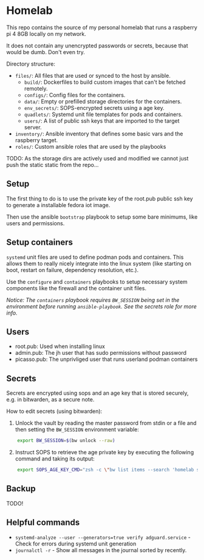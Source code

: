 # Homelab

This repo contains the source of my personal homelab that runs a raspberry pi 4 8GB locally on my network.

It does not contain any unencrypted passwords or secrets, because that would be dumb. Don't even try.

Directory structure:

- `files/`: All files that are used or synced to the host by ansible.
    - `build/`: Dockerfiles to build custom images that can't be fetched remotely.
    - `configs/`: Config files for the containers.
    - `data/`: Empty or prefilled storage directories for the containers.
    - `env_secrets/`: SOPS-encrypted secrets using a age key.
    - `quadlets/`: Systemd unit file templates for pods and containers.
    - `users/`: A list of public ssh keys that are imported to the target server.
- `inventory/`: Ansible inventory that defines some basic vars and the raspberry target.
- `roles/`: Custom ansible roles that are used by the playbooks


TODO: As the storage dirs are actively used and modified we cannot just push the static static from the repo...

## Setup

The first thing to do is to use the private key of the root.pub public ssh key to generate a installable fedora iot image.

Then use the ansible `bootstrap` playbook to setup some bare minimums, like users and permissions.

## Setup containers

`systemd` unit files are used to define podman pods and containers. This allows them to really nicely integrate into the linux system (like starting on boot, restart on failure, dependency resolution, etc.).

Use the `configure` and `containers` playbooks to setup necessary system components like the firewall and the container unit files.

*Notice: The `containers` playbook requires `BW_SESSION` being set in the environment before running `ansible-playbook`. See the secrets role for more info.*

## Users

- root.pub: Used when installing linux
- admin.pub: The jh user that has sudo permissions without password
- picasso.pub: The unprivliged user that runs userland podman containers

## Secrets

Secrets are encrypted using sops and an age key that is stored securely, e.g. in bitwarden, as a secure note.

How to edit secrets (using bitwarden):
1. Unlock the vault by reading the master password from stdin or a file and then setting the `BW_SESSION` environment variable:
```bash
    export BW_SESSION=$(bw unlock --raw)
```

2. Instruct SOPS to retrieve the age private key by executing the following command and taking its output:
```bash
    export SOPS_AGE_KEY_CMD="zsh -c \"bw list items --search 'homelab secrets age de-/encryption key' | jq -r '.[0].fields[] | select(.name == \\\"private key\\\") | .value'\""
```

## Backup

TODO!

## Helpful commands

- `systemd-analyze --user --generators=true verify adguard.service` - Check for errors during systemd unit generation
- `journalctl -r` - Show all messages in the journal sorted by recently.
